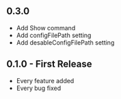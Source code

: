 ## 0.3.0
* Add Show command
* Add configFilePath setting
* Add desableConfigFilePath setting

## 0.1.0 - First Release
* Every feature added
* Every bug fixed
